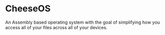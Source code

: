 # CheeseOS
An Assembly based operating system with the goal of simplifying how you access all of your files across all of your devices.

